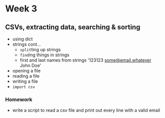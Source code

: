 # Week 3

## CSVs, extracting data, searching & sorting

* using dict
* strings cont...
	* `split`ting up strings
	* `find`ing things in strings
	* first and last names from strings '123123 some@email.whatever John Doe'
* opening a file
* reading a file
* writing a file
* `import csv`


### Homework 

* write a script to read a csv file and print out every line with a valid email

